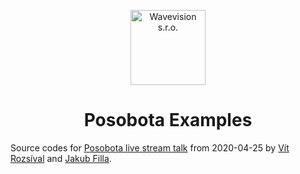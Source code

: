<p align="center"><a href="https://github.com/wavevision"><img alt="Wavevision s.r.o." src="https://wavevision.com/images/wavevision-logo.png" width="120" /></a></p>
<h1 align="center">Posobota Examples</h1>

Source codes for [Posobota live stream talk](https://www.youtube.com/watch?v=i7a_4wSacAQ) from 2020-04-25 by [Vít Rozsíval](https://github.com/rozsival) and [Jakub Filla](https://github.com/jfilla).
